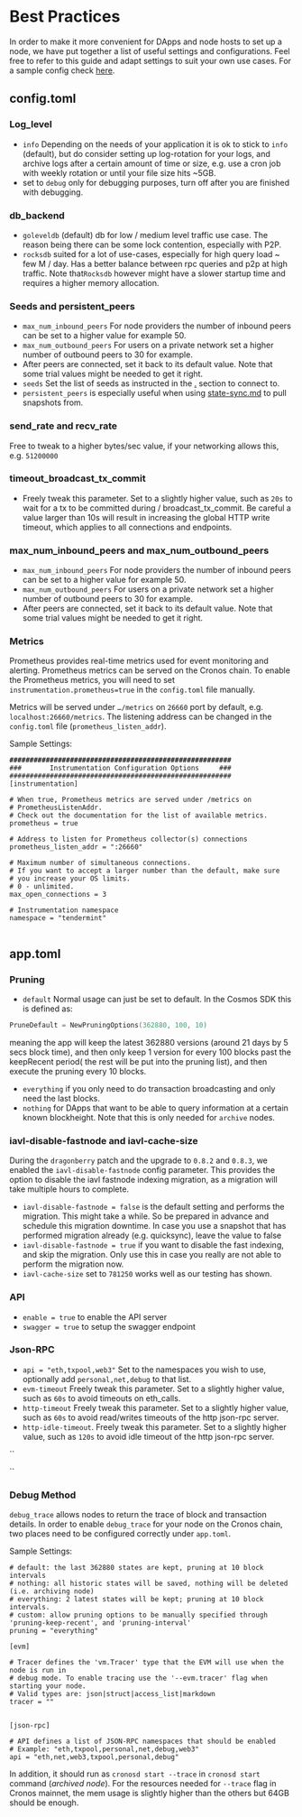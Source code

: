 # Best Practices

In order to make it more convenient for DApps and node hosts to set up a node, we have put together a list of useful settings and configurations. Feel free to refer to this guide and adapt settings to suit your own use cases. For a sample config check [here](https://github.com/crypto-org-chain/cronos-mainnet/tree/master/cronosmainnet\_25-1).

## config.toml

### Log\_level

* `info` Depending on the needs of your application it is ok to stick to `info` (default), but do consider setting up log-rotation for your logs, and archive logs after a certain amount of time or size, e.g. use a cron job with weekly rotation or until your file size hits \~5GB.
* set to `debug` only for debugging purposes, turn off after you are finished with debugging.

### db\_backend

* `goleveldb` (default) db for low / medium level traffic use case. The reason being there can be some lock contention, especially with P2P.
* `rocksdb` suited for a lot of use-cases, especially for high query load \~ few M / day. Has a better balance between rpc queries and p2p at high traffic. Note that`Rocksdb` however might have a slower startup time and requires a higher memory allocation.

### Seeds and persistent\_peers

* `max_num_inbound_peers` For node providers the number of inbound peers can be set to a higher value for example 50.
* `max_num_outbound_peers` For users on a private network set a higher number of outbound peers to 30 for example.
* After peers are connected, set it back to its default value. Note that some trial values might be needed to get it right.
* `seeds` Set the list of seeds as instructed in the [.](./ "mention") section to connect to.
* `persistent_peers` is especially useful when using [state-sync.md](cronos-mainnet/state-sync.md "mention") to pull snapshots from.

### send\_rate and recv\_rate

Free to tweak to a higher bytes/sec value, if your networking allows this, e.g. `51200000`

### timeout\_broadcast\_tx\_commit

* Freely tweak this parameter. Set to a slightly higher value, such as `20s` to wait for a tx to be committed during / broadcast\_tx\_commit.  Be careful a value larger than 10s will result in increasing the global HTTP write timeout, which applies to all connections and endpoints.

### max\_num\_inbound\_peers and max\_num\_outbound\_peers

* `max_num_inbound_peers` For node providers the number of inbound peers can be set to a higher value for example 50.
* `max_num_outbound_peers` For users on a private network set a higher number of outbound peers to 30 for example.
* After peers are connected, set it back to its default value. Note that some trial values might be needed to get it right.

### Metrics

Prometheus provides real-time metrics used for event monitoring and alerting. Prometheus metrics can be served on the Cronos chain. To enable the Prometheus metrics, you will need to set `instrumentation.prometheus=true` in the `config.toml` file manually.

Metrics will be served under `…/metrics` on `26660` port by default, e.g. `localhost:26660/metrics`. The listening address can be changed in the `config.toml` file (`prometheus_listen_addr`). &#x20;

Sample Settings:

<pre><code><strong>#######################################################
</strong>###       Instrumentation Configuration Options     ###
#######################################################
[instrumentation]

# When true, Prometheus metrics are served under /metrics on
# PrometheusListenAddr.
# Check out the documentation for the list of available metrics.
prometheus = true

# Address to listen for Prometheus collector(s) connections
prometheus_listen_addr = ":26660"

# Maximum number of simultaneous connections.
# If you want to accept a larger number than the default, make sure
# you increase your OS limits.
# 0 - unlimited.
max_open_connections = 3

# Instrumentation namespace
namespace = "tendermint"

</code></pre>

## app.toml

### Pruning

* `default` Normal usage can just be set to default. In the Cosmos SDK this is defined as:

```go
PruneDefault = NewPruningOptions(362880, 100, 10)
```

meaning the app will keep the latest 362880 versions (around 21 days by 5 secs block time), and then only keep 1 version for every 100 blocks past the keepRecent period( the rest will be put into the pruning list), and then execute the pruning every 10 blocks.

* `everything` if you only need to do transaction broadcasting and only need the last blocks.
* `nothing` for DApps that want to be able to query information at a certain known blockheight. Note that this is only needed for `archive` nodes.



### iavl-disable-fastnode and iavl-cache-size

During the `dragonberry` patch and the upgrade to `0.8.2` and `0.8.3`,  we enabled the `iavl-disable-fastnode` config parameter. This provides the option to disable the iavl fastnode indexing migration, as a migration will take multiple hours to complete.&#x20;

* `iavl-disable-fastnode = false` is the default setting and performs the migration. This might take a while. So be prepared in advance and schedule this migration downtime. In case you use a snapshot that has performed migration already (e.g. quicksync), leave the value to false
* `iavl-disable-fastnode = true` if you want to disable the fast indexing, and skip the migration. Only use this in case you really are not able to perform the migration now.
* `iavl-cache-size` set to `781250` works well as our testing has shown.



### API

* `enable = true` to enable the API server
* `swagger = true` to setup the swagger endpoint



### Json-RPC

* `api = "eth,txpool,web3"` Set to the namespaces you wish to use, optionally add `personal,net,debug` to that list.
* `evm-timeout` Freely tweak this parameter. Set to a slightly higher value, such as `60s` to avoid timeouts on eth\_calls.
* `http-timeout` Freely tweak this parameter. Set to a slightly higher value, such as `60s` to avoid read/writes timeouts of the http json-rpc server.
* `http-idle-timeout`. Freely tweak this parameter. Set to a slightly higher value, such as `120s` to avoid idle timeout of the http json-rpc server.



``

``

### Debug Method

`debug_trace` allows nodes to return the trace of block and transaction details. In order to enable `debug_trace` for your node on the Cronos chain, two places need to be configured correctly under `app.toml`.&#x20;

Sample Settings:

```
# default: the last 362880 states are kept, pruning at 10 block intervals
# nothing: all historic states will be saved, nothing will be deleted (i.e. archiving node)
# everything: 2 latest states will be kept; pruning at 10 block intervals.
# custom: allow pruning options to be manually specified through 'pruning-keep-recent', and 'pruning-interval'
pruning = "everything"

[evm]

# Tracer defines the 'vm.Tracer' type that the EVM will use when the node is run in
# debug mode. To enable tracing use the '--evm.tracer' flag when starting your node.
# Valid types are: json|struct|access_list|markdown
tracer = ""


[json-rpc]

# API defines a list of JSON-RPC namespaces that should be enabled
# Example: "eth,txpool,personal,net,debug,web3"
api = "eth,net,web3,txpool,personal,debug"
```

In addition, it should run as `cronosd start --trace` in `cronosd start` command (_archived node_). For the resources needed for `--trace` flag in Cronos mainnet, the mem usage is slightly higher than the others but 64GB should be enough.

